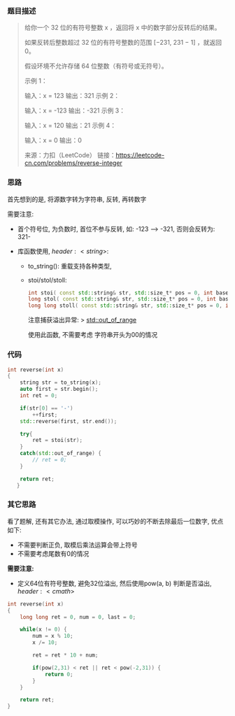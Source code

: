 ### 题目描述

> 给你一个 32 位的有符号整数 x ，返回将 x 中的数字部分反转后的结果。
>
> 如果反转后整数超过 32 位的有符号整数的范围 [−231,  231 − 1] ，就返回 0。
>
> 假设环境不允许存储 64 位整数（有符号或无符号）。
>
>
> 示例 1：
>
> 输入：x = 123
> 输出：321
> 示例 2：
>
> 输入：x = -123
> 输出：-321
> 示例 3：
>
> 输入：x = 120
> 输出：21
> 示例 4：
>
> 输入：x = 0
> 输出：0
>
> 来源：力扣（LeetCode）
> 链接：https://leetcode-cn.com/problems/reverse-integer

### 思路

首先想到的是, 将源数字转为字符串, 反转, 再转数字

需要注意:

- 首个符号位, 为负数时, 首位不参与反转, 如: -123  --> -321, 否则会反转为: 321-

- 库函数使用, $header: <string>$: 

  - to_string(): 重载支持各种类型, 

  - stoi/stol/stoll:

    ``` c++
    int stoi( const std::string& str, std::size_t* pos = 0, int base = 10 );
    long stol( const std::string& str, std::size_t* pos = 0, int base = 10 );
    long long stoll( const std::string& str, std::size_t* pos = 0, int base = 10 );
    ```

    注意捕获溢出异常: > [std::out_of_range](https://en.cppreference.com/w/cpp/error/out_of_range) 

    使用此函数, 不需要考虑 字符串开头为00的情况

### 代码

``` c++
int reverse(int x) 
{
    string str = to_string(x);
    auto first = str.begin();
    int ret = 0;

    if(str[0] == '-') 
        ++first;
    std::reverse(first, str.end());

    try{
        ret = stoi(str);
    }
    catch(std::out_of_range) {
        // ret = 0;
    }

    return ret;
   }
```



### 其它思路

看了题解, 还有其它办法, 通过取模操作, 可以巧妙的不断去除最后一位数字, 优点如下:

- 不需要判断正负, 取模后乘法运算会带上符号
- 不需要考虑尾数有0的情况

**需要注意:**

- 定义64位有符号整数, 避免32位溢出, 然后使用pow(a, b) 判断是否溢出, $header: <cmath>$

``` c++
int reverse(int x) 
{
    long long ret = 0, num = 0, last = 0;

    while(x != 0) {
        num = x % 10;
        x /= 10;

        ret = ret * 10 + num;

        if(pow(2,31) < ret || ret < pow(-2,31)) {
            return 0;
        }
    }

    return ret;
}
```

